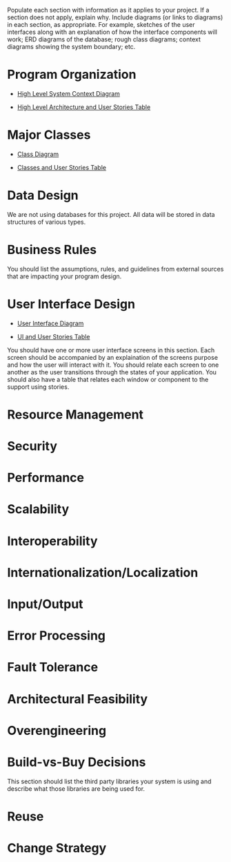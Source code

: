 Populate each section with information as it applies to your project. If a section does not apply, explain why. Include diagrams (or links to diagrams) in each section, as appropriate. For example, sketches of the user interfaces along with an explanation of how the interface components will work; ERD diagrams of the database; rough class diagrams; context diagrams showing the system boundary; etc.

# Program Organization

* [High Level System Context Diagram](https://drive.google.com/open?id=1fBGgtRbptirduLq4V3FgDUbiGbtzVavR3OgEFIwpN6A)

* [High Level Architecture and User Stories Table](https://docs.google.com/spreadsheets/d/1zdU818LYJrSiTwV1lMdpcRenk0wmDiD_mqKB8IdFmb8/edit?usp=sharing)

# Major Classes

* [Class Diagram](https://drive.google.com/open?id=1whEYAJHdVstfufMPsA3q2mUNBmp2zzbTo6CBhDky6mg)

* [Classes and User Stories Table](https://docs.google.com/spreadsheets/d/10gMX3J2eLyLBGGlVqlST6ApMDbC5cVMB9u_VOisA83M/edit?usp=sharing)

# Data Design

We are not using databases for this project. All data will be stored in data structures of various types.

# Business Rules

You should list the assumptions, rules, and guidelines from external sources that are impacting your program design. 

# User Interface Design

* [User Interface Diagram](https://drive.google.com/open?id=1FexvPpQ8Ox2AmTJ0VWvaqbrU6XRwpKBc0SEi-uM7ASg)

* [UI and User Stories Table](https://drive.google.com/open?id=1_HayEiugMIzurYnrgulZgZl15rbOsW379TlGrbu7EnQ)

You should have one or more user interface screens in this section. Each screen should be accompanied by an explaination of the screens purpose and how the user will interact with it. You should relate each screen to one another as the user transitions through the states of your application. You should also have a table that relates each window or component to the support using stories. 

# Resource Management

# Security

# Performance

# Scalability

# Interoperability

# Internationalization/Localization

# Input/Output

# Error Processing

# Fault Tolerance

# Architectural Feasibility

# Overengineering

# Build-vs-Buy Decisions

This section should list the third party libraries your system is using and describe what those libraries are being used for.

# Reuse

# Change Strategy
